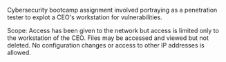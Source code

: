 Cybersecurity bootcamp assignment involved portraying as a penetration tester to explot a CEO's workstation for vulnerabilities.  

Scope:
Access has been given to the network but access is limited only to the workstation of the CEO.  Files may be accessed and viewed but not deleted.  No configuration changes or access to other IP addresses is allowed.
